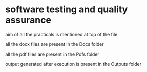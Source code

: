 # software testing and quality assurance

aim of all the practicals is mentioned at top of the file

all the docx files are present in the Docs folder

all the pdf files are present in the Pdfs folder

output generated after execution is present in the Outputs folder
